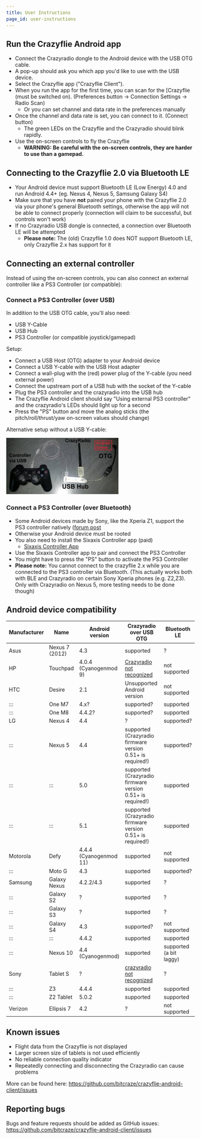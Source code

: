 ```yaml
---
title: User Instructions
page_id: user-instructions
---
```


## Run the Crazyflie Android app

  - Connect the Crazyradio dongle to the Android device with the USB OTG cable.
  - A pop-up should ask you which app you'd like to use with the USB device.
  - Select the Crazyflie app ("Crazyflie Client").
  - When you run the app for the first time, you can scan for the [Crazyflie (must be switched on). (Preferences button -> Connection Settings -> Radio Scan)
    * Or you can set channel and data rate in the preferences manually
  - Once the channel and data rate is set, you can connect to it. (Connect button)
    * The green LEDs on the Crazyflie and the Crazyradio should blink rapidly.
  - Use the on-screen controls to fly the Crazyflie
    * **WARNING: Be careful with the on-screen controls, they are harder to use than a gamepad.**

## Connecting to the Crazyflie 2.0 via Bluetooth LE 

  * Your Android device must support Bluetooth LE (Low Energy) 4.0 and run Android 4.4+ (eg. Nexus 4, Nexus 5, Samsung Galaxy S4)
  * Make sure that you have **not** paired your phone with the Crazyflie 2.0 via your phone's general Bluetooth settings, otherwise the app will not be able to connect properly (connection will claim to be successful, but controls won't work)
  * If no Crazyradio USB dongle is connected, a connection over Bluetooth LE will be attempted
    * **Please note:** The (old) Crazyflie 1.0 does NOT support Bluetooth LE, only Crazyflie 2.x has support for it

## Connecting an external controller

Instead of using the on-screen controls, you can also connect an external controller like a PS3 Controller (or compatible):

### Connect a PS3 Controller (over USB) 

In addition to the USB OTG cable, you'll also need:
  * USB Y-Cable
  * USB Hub
  * PS3 Controller (or compatible joystick/gamepad)

Setup:
  - Connect a USB Host (OTG) adapter to your Android device
  - Connect a USB Y-cable with the USB Host adapter
  - Connect a wall-plug with the (red) power plug of the Y-cable (you need external power)
  - Connect the upstream port of a USB hub with the socket of the Y-cable
  - Plug the PS3 controller and the crazyradio into the USB hub
  - The Crazyflie Android client should say "Using external PS3 controller" and the crazyradio's LEDs should light up for a second
  - Press the "PS" button and move the analog sticks (the pitch/roll/thrust/yaw on-screen values should change)

Alternative setup without a USB Y-cable:

![cf android app with controller](/docs/images/cf_android_app_with_controller.jpg)

### Connect a PS3 Controller (over Bluetooth) 
  * Some Android devices made by Sony, like the Xperia Z1, support the PS3 controller natively ([forum post](http://forum.bitcraze.se/viewtopic.php?f=11&t=920)
  * Otherwise your Android device must be rooted
  * You also need to install the Sixaxis Controller app (paid)
    * [Sixaxis Controller App](https://play.google.com/store/apps/details?id=com.dancingpixelstudios.sixaxiscontroller&hl=en)
  * Use the Sixaxis Controller app to pair and connect the PS3 Controller
  * You might have to press the "PS" button to activate the PS3 Controller
  * **Please note:** You cannot connect to the crazyflie 2.x while you are connected to the PS3 controller via Bluetooth. (This actually works both with BLE and Crazyradio on certain Sony Xperia phones (e.g. Z2,Z3). Only with Crazyradio on Nexus 5, more testing needs to be done though)

## Android device compatibility 

| Manufacturer | Name | Android version | Crazyradio over USB OTG | Bluetooth LE |
| --- | --- | --- | --- | --- |
| Asus | Nexus 7 (2012) | 4.3 | supported | ? |
| HP | Touchpad | 4.0.4 (Cyanogenmod 9) | [Crazyradio not recognized](http://forum.bitcraze.se/viewtopic.php?f=6&t=362) | not supported |
| HTC | Desire | 2.1 | Unsupported Android version | not supported |
| ::: | One M7 | 4.x? | supported? | supported |
| ::: | One M8 | 4.4.2? | supported? | supported |
| LG  | Nexus 4 | 4.4 | ? | supported? |
| ::: | Nexus 5 | 4.4 | supported (Crazyradio firmware version 0.51+ is required!) | supported? |
| ::: | :::     | 5.0 | supported (Crazyradio firmware version 0.51+ is required!) | supported |
| ::: | :::     | 5.1 | supported (Crazyradio firmware version 0.51+ is required!) | supported |
| Motorola | Defy | 4.4.4 (Cyanogenmod 11) | supported | not supported |
| :::      | Moto G | 4.3 | supported | supported? |
| Samsung | Galaxy Nexus | 4.2.2/4.3 | supported | ? |
| :::     | Galaxy S2 | ? | supported | ? |
| :::     | Galaxy S3 | ? | supported | ? |
| :::     | Galaxy S4 | 4.3   | supported? | not supported |
| :::     | :::       | 4.4.2 | supported | supported |
| :::     | Nexus 10 | 4.4 (Cyanogenmod) | supported | supported (a bit laggy) |
| Sony | Tablet S | ? | [crazyradio not recognized](http://forum.bitcraze.se/viewtopic.php?f=6&t=362) | ? |
| :::  | Z3 | 4.4.4 | supported | supported |
| :::  | Z2 Tablet | 5.0.2 | supported | supported |
| Verizon | Ellipsis 7 | 4.2 | ? | not supported |

## Known issues 
  * Flight data from the Crazyflie is not displayed
  * Larger screen size of tablets is not used efficiently
  * No reliable connection quality indicator
  * Repeatedly connecting and disconnecting the Crazyradio can cause problems

More can be found here: https://github.com/bitcraze/crazyflie-android-client/issues

## Reporting bugs 

Bugs and feature requests should be added as GitHub issues: https://github.com/bitcraze/crazyflie-android-client/issues
